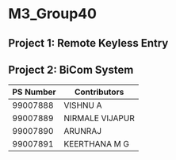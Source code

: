 # M3_Group40

## Project 1: Remote Keyless Entry
## Project 2: BiCom System

| PS Number | Contributors |
|-----------|------|
| 99007888 | VISHNU A |
| 99007889 | NIRMALE VIJAPUR |
| 99007890 | ARUNRAJ |
| 99007891 | KEERTHANA M G |
